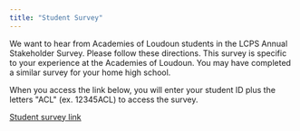 ```yaml
---
title: "Student Survey"
---
```




We want to hear from Academies of Loudoun students in the LCPS Annual Stakeholder Survey.  Please follow these directions.
This survey is specific to your experience at the Academies of Loudoun. You may have completed a similar survey for your home high school.

When you access the link below, you will enter your student ID plus the letters "ACL" (ex. 12345ACL) to access the survey.

[Student survey link](https://survey.k12insight.com/p/2025LCPSAnnualSecondaryStudentSurveyACL)